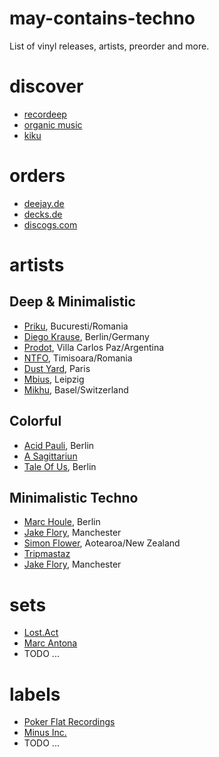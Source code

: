 # may-contains-techno
List of vinyl releases, artists, preorder and more.

# discover
* [recordeep](https://soundcloud.com/recordeep-mag)
* [organic music](https://soundcloud.com/organic-music)
* [kiku](https://soundcloud.com/kikumusic)

# orders
* [deejay.de](deejay.de)
* [decks.de](decks.de)
* [discogs.com](discogs.com)

# artists
## Deep & Minimalistic
* [Priku](https://soundcloud.com/priku_ro), Bucuresti/Romania
* [Diego Krause](https://soundcloud.com/diegokrause), Berlin/Germany
* [Prodot](https://soundcloud.com/prodotmusik), Villa Carlos Paz/Argentina
* [NTFO](https://soundcloud.com/ntfo), Timisoara/Romania
* [Dust Yard](https://soundcloud.com/dustyard), Paris
* [Mbius](https://soundcloud.com/mbius0341), Leipzig
* [Mikhu](https://soundcloud.com/mikhu_music), Basel/Switzerland

## Colorful
* [Acid Pauli](https://soundcloud.com/acidpauli), Berlin
* [A Sagittariun](https://soundcloud.com/elastic-dreams)
* [Tale Of Us](https://soundcloud.com/taleofus), Berlin

## Minimalistic Techno
* [Marc Houle](https://soundcloud.com/marchoule), Berlin
* [Jake Flory](https://soundcloud.com/jakeflorymusic), Manchester
* [Simon Flower](https://soundcloud.com/simon-flower), Aotearoa/New Zealand
* [Tripmastaz](https://soundcloud.com/tripmastaz) 
* [Jake Flory](https://soundcloud.com/jakeflorymusic), Manchester

# sets
* [Lost.Act](https://soundcloud.com/sanchez-thursdays/lostact-sanchez-thursdays-17012019)
* [Marc Antona](https://soundcloud.com/robot-heart/marc_antona_robot_heart_burning_man_2019)
* TODO ...

# labels
* [Poker Flat Recordings](https://soundcloud.com/pokerflatrecordings)
* [Minus Inc.](https://www.discogs.com/de/label/265786-Minus-Inc)
* TODO ...
